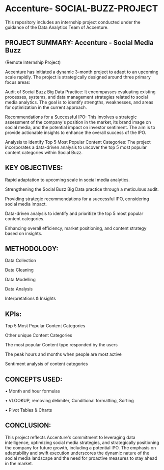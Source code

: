 # Accenture- SOCIAL-BUZZ-PROJECT
This repository includes an internship project conducted under the guidance of the Data Analytics Team of Accenture.

## PROJECT SUMMARY: Accenture - Social Media Buzz

(Remote Internship Project)

Accenture has initiated a dynamic 3-month project to adapt to an upcoming scale rapidly. The project is strategically designed around three primary focus areas:

Audit of Social Buzz Big Data Practice: It encompasses evaluating existing processes, systems, and data management strategies related to social media analytics. The goal is to identify strengths, weaknesses, and areas for optimization in the current approach.

Recommendations for a Successful IPO: This involves a strategic assessment of the company's position in the market, its brand image on social media, and the potential impact on investor sentiment. The aim is to provide actionable insights to enhance the overall success of the IPO.

Analysis to Identify Top 5 Most Popular Content Categories: The project incorporates a data-driven analysis to uncover the top 5 most popular content categories within Social Buzz.

## KEY OBJECTIVES:
Rapid adaptation to upcoming scale in social media analytics.

Strengthening the Social Buzz Big Data practice through a meticulous audit.

Providing strategic recommendations for a successful IPO, considering social media impact.

Data-driven analysis to identify and prioritize the top 5 most popular content categories.

Enhancing overall efficiency, market positioning, and content strategy based on insights.

## METHODOLOGY:
Data Collection

Data Cleaning

Data Modelling

Data Analysis

Interpretations & Insights


## KPIs:
Top 5 Most Popular Content Categories

Other unique Content Categories

The most popular Content type responded by the users

The peak hours and months when people are most active

Sentiment analysis of content categories

## CONCEPTS USED:
• Month and hour formulas

• VLOOKUP, removing delimiter, Conditional formatting, Sorting

• Pivot Tables & Charts

## CONCLUSION:
This project reflects Accenture's commitment to leveraging data intelligence, optimizing social media strategies, and strategically positioning the company for future growth, including a potential IPO. The emphasis on adaptability and swift execution underscores the dynamic nature of the social media landscape and the need for proactive measures to stay ahead in the market.
